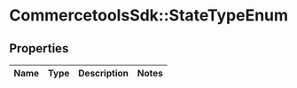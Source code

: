# CommercetoolsSdk::StateTypeEnum

## Properties
Name | Type | Description | Notes
------------ | ------------- | ------------- | -------------

